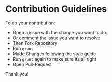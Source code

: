 # Contribution Guidelines

To do your contribution:

- Open a issue with the change you want to do
- Or comment the issue you want to resolve
- Then Fork Repository
- Run <code>grunt</code>
- Made Changes following the style guide
- Run <code>grunt</code> again to make sure its all right
- Open Pull-Request

Thank you!
